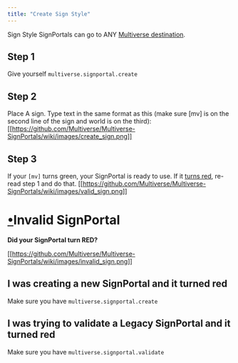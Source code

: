 ```yaml
---
title: "Create Sign Style"
---
```


Sign Style SignPortals can go to ANY [Multiverse destination](https://github.com/Multiverse/Multiverse-Core/wiki/Destinations).

## Step 1
Give yourself `multiverse.signportal.create`

## Step 2
Place A sign. Type text in the same format as this (make sure [mv] is on the second line of the sign and world is on the third):
[[https://github.com/Multiverse/Multiverse-SignPortals/wiki/images/create_sign.png]]

## Step 3
If your `[mv]` turns green, your SignPortal is ready to use. If it [turns red](#wiki-red), re-read step 1 and do that.
[[https://github.com/Multiverse/Multiverse-SignPortals/wiki/images/valid_sign.png]]

# <a name="red" href="#wiki-red">•</a>Invalid SignPortal
**Did your SignPortal turn RED?**

[[https://github.com/Multiverse/Multiverse-SignPortals/wiki/images/invalid_sign.png]]
## I was creating a new SignPortal and it turned red
Make sure you have `multiverse.signportal.create`

## I was trying to validate a Legacy SignPortal and it turned red
Make sure you have `multiverse.signportal.validate`
